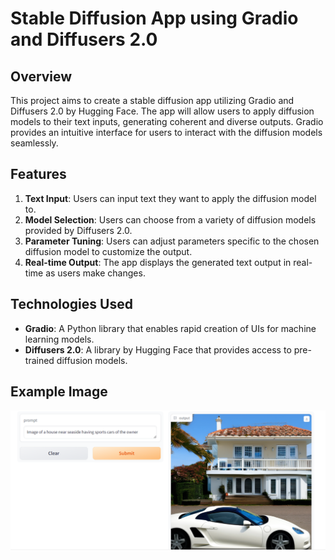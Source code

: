 # Stable Diffusion App using Gradio and Diffusers 2.0

## Overview
This project aims to create a stable diffusion app utilizing Gradio and Diffusers 2.0 by Hugging Face. The app will allow users to apply diffusion models to their text inputs, generating coherent and diverse outputs. Gradio provides an intuitive interface for users to interact with the diffusion models seamlessly.

## Features
1. **Text Input**: Users can input text they want to apply the diffusion model to.
2. **Model Selection**: Users can choose from a variety of diffusion models provided by Diffusers 2.0.
3. **Parameter Tuning**: Users can adjust parameters specific to the chosen diffusion model to customize the output.
4. **Real-time Output**: The app displays the generated text output in real-time as users make changes.

## Technologies Used
- **Gradio**: A Python library that enables rapid creation of UIs for machine learning models.
- **Diffusers 2.0**: A library by Hugging Face that provides access to pre-trained diffusion models.

## Example Image
![Car Image](car.png)

